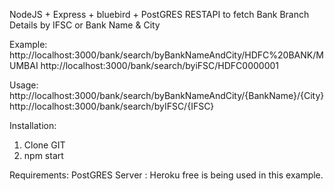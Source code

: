 NodeJS + Express + bluebird + PostGRES
RESTAPI to fetch Bank Branch Details by IFSC or Bank Name & City

Example:
http://localhost:3000/bank/search/byBankNameAndCity/HDFC%20BANK/MUMBAI
http://localhost:3000/bank/search/byiFSC/HDFC0000001

Usage:
http://localhost:3000/bank/search/byBankNameAndCity/{BankName}/{City}
http://localhost:3000/bank/search/byIFSC/{IFSC}


Installation:
1. Clone GIT
2. npm start

Requirements:
PostGRES Server : Heroku free is being used in this example.
